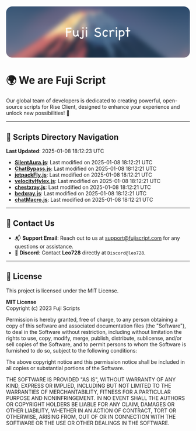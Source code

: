 ![Banner](.github/b.webp)

# 🌍 **We are Fuji Script**

Our global team of developers is dedicated to creating powerful, open-source scripts for Rise Client, designed to enhance your experience and unlock new possibilities! 🌟

---
<!-- SCRIPTS_NAVIGATION_START -->
## 📂 **Scripts Directory Navigation**

**Last Updated**: 2025-01-08 18:12:23 UTC

- **[SilentAura.js](scripts/SilentAura.js)**: Last modified on 2025-01-08 18:12:21 UTC
- **[ChatBypass.js](scripts/ChatBypass.js)**: Last modified on 2025-01-08 18:12:21 UTC
- **[jetpackFly.js](scripts/jetpackFly.js)**: Last modified on 2025-01-08 18:12:21 UTC
- **[velocityHylex.js](scripts/velocityHylex.js)**: Last modified on 2025-01-08 18:12:21 UTC
- **[chestxray.js](scripts/chestxray.js)**: Last modified on 2025-01-08 18:12:21 UTC
- **[bedxray.js](scripts/bedxray.js)**: Last modified on 2025-01-08 18:12:21 UTC
- **[chatMacro.js](scripts/chatMacro.js)**: Last modified on 2025-01-08 18:12:21 UTC

<!-- SCRIPTS_NAVIGATION_END -->

---

## 💬 **Contact Us**  
- 📬 **Support Email**: Reach out to us at [support@fujiscript.com](mailto:support@fujiscript.com) for any questions or assistance.  
- 💬 **Discord**: Contact **Leo728** directly at `Discord@leo728`.

---

## 📜 **License**

This project is licensed under the MIT License.  

**MIT License**  
Copyright (c) 2023 Fuji Scripts  

Permission is hereby granted, free of charge, to any person obtaining a copy of this software and associated documentation files (the "Software"), to deal in the Software without restriction, including without limitation the rights to use, copy, modify, merge, publish, distribute, sublicense, and/or sell copies of the Software, and to permit persons to whom the Software is furnished to do so, subject to the following conditions:  

The above copyright notice and this permission notice shall be included in all copies or substantial portions of the Software.  

THE SOFTWARE IS PROVIDED "AS IS", WITHOUT WARRANTY OF ANY KIND, EXPRESS OR IMPLIED, INCLUDING BUT NOT LIMITED TO THE WARRANTIES OF MERCHANTABILITY, FITNESS FOR A PARTICULAR PURPOSE AND NONINFRINGEMENT. IN NO EVENT SHALL THE AUTHORS OR COPYRIGHT HOLDERS BE LIABLE FOR ANY CLAIM, DAMAGES OR OTHER LIABILITY, WHETHER IN AN ACTION OF CONTRACT, TORT OR OTHERWISE, ARISING FROM, OUT OF OR IN CONNECTION WITH THE SOFTWARE OR THE USE OR OTHER DEALINGS IN THE SOFTWARE.  
